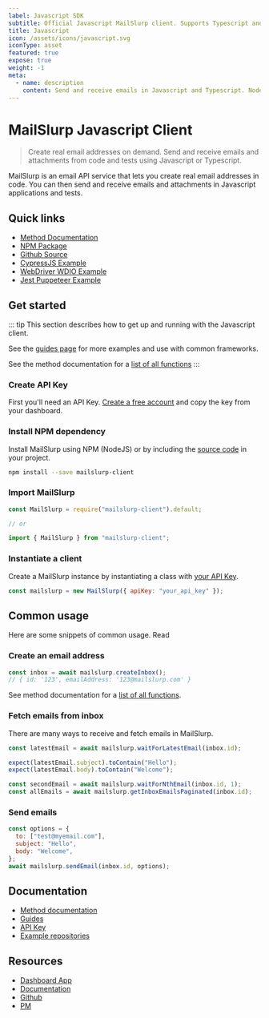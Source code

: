 ```yaml
---
label: Javascript SDK
subtitle: Official Javascript MailSlurp client. Supports Typescript and Webpack.
title: Javascript
icon: /assets/icons/javascript.svg
iconType: asset
featured: true
expose: true
weight: -1
meta:
  - name: description
    content: Send and receive emails in Javascript and Typescript. Node email libraries and SDK.
---
```


# MailSlurp Javascript Client

> Create real email addresses on demand. Send and receive emails and attachments from code and tests using Javascript or Typescript.

MailSlurp is an email API service that lets you create real email addresses in code. You can then send and receive emails and attachments in Javascript applications and tests.

## Quick links

- [Method Documentation](./docs/classes/_index_.mailslurp/)
- [NPM Package](https://www.npmjs.com/package/mailslurp-client)
- [Github Source](https://github.com/mailslurp/mailslurp-client)
- [CypressJS Example](https://www.mailslurp.com/examples/cypress-js/)
- [WebDriver WDIO Example](https://www.mailslurp.com/examples/test-user-sign-up-wdio-webdriver/)
- [Jest Puppeteer Example](https://www.mailslurp.com/examples/test-email-in-jest-puppeteer/)

## Get started

::: tip
This section describes how to get up and running with the Javascript client.

See the [guides page](https://www.mailslurp.com/guides/) for more examples and use with common frameworks.

See the method documentation for a [list of all functions](./docs/classes/_index_.mailslurp/)
:::

### Create API Key

First you'll need an API Key. [Create a free account](https://app.mailslurp.com) and copy the key from your dashboard.

### Install NPM dependency

Install MailSlurp using NPM (NodeJS) or by including the [source code](https://github.com/mailslurp/mailslurp-client) in your project.

```bash
npm install --save mailslurp-client
```

### Import MailSlurp

```javascript
const MailSlurp = require("mailslurp-client").default;

// or

import { MailSlurp } from "mailslurp-client";
```

### Instantiate a client

Create a MailSlurp instance by instantiating a class with [your API Key](https://app.mailslurp.com).

```javascript
const mailslurp = new MailSlurp({ apiKey: "your_api_key" });
```

## Common usage

Here are some snippets of common usage. Read

### Create an email address

```javascript
const inbox = await mailslurp.createInbox();
// { id: '123', emailAddress: '123@mailslurp.com' }
```

See method documentation for a [list of all functions](./docs/classes/_index_.mailslurp/).

### Fetch emails from inbox

There are many ways to receive and fetch emails in MailSlurp.

```javascript
const latestEmail = await mailslurp.waitForLatestEmail(inbox.id);

expect(latestEmail.subject).toContain("Hello");
expect(latestEmail.body).toContain("Welcome");

const secondEmail = await mailslurp.waitForNthEmail(inbox.id, 1);
const allEmails = await mailslurp.getInboxEmailsPaginated(inbox.id);
```

### Send emails

```javascript
const options = {
  to: ["test@myemail.com"],
  subject: "Hello",
  body: "Welcome",
};
await mailslurp.sendEmail(inbox.id, options);
```

## Documentation

- [Method documentation](./docs/classes/_index_.mailslurp/)
- [Guides](https://www.mailslurp/guides/)
- [API Key](https://app.mailslurp.com/sign-up/)
- [Example repositories](https://www.mailslurp.com/examples/)

## Resources

- [Dashboard App](https://app.mailslurp.com)
- [Documentation](./docs/classes/_index_.mailslurp/)
- [Github](https://github.com/mailslurp/mailslurp-client)
- [PM](https://www.npmjs.com/package/mailslurp-client)
